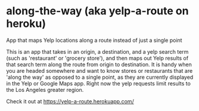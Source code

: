 # along-the-way (aka yelp-a-route on heroku)
App that maps Yelp locations along a route instead of just a single point

This is an app that takes in an origin, a destination, and a yelp search term (such as 'restaurant' or 'grocery store'), and then maps out Yelp results of that search term along the route from origin to destination. It is handy when you are headed somewhere and want to know stores or restaurants that are 'along the way' as opposed to a single point, as they are currently displayed in the Yelp or Google Maps app. Right now the yelp requests limit results to the Los Angeles greater region.

Check it out at https://yelp-a-route.herokuapp.com/
